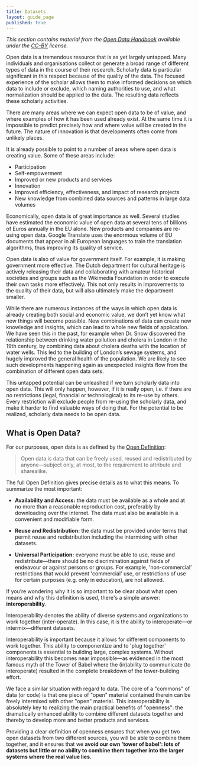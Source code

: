 ```yaml
---
title: Datasets
layout: guide_page
published: true
---
```


_This section contains material from the [Open Data
Handbook](http://opendatahandbook.org/) available under the 
[CC-BY](http://creativecommons.org/licenses/by/3.0/) license._

Open data is a tremendous resource that is as yet largely untapped. Many
individuals and organisations collect or generate a broad range of different
types of data in the course of their research. Scholarly data is particular
significant in this respect because of the quality of the data. The focused
experience of the scholar allows them to make informed decisions on which data
to include or exclude, which naming authorities to use, and what normalization
should be applied to the data. The resulting data reflects these scholarly
activities.

There are many areas where we can expect open data to be of value, and where
examples of how it has been used already exist. At the same time it is
impossible to predict precisely how and where value will be created in the
future. The nature of innovation is that developments often come from unlikely
places.

It is already possible to point to a number of areas where open data is
creating value. Some of these areas include:

- Participation
- Self-empowerment
- Improved or new products and services
- Innovation
- Improved efficiency, effectiveness, and impact of research projects
- New knowledge from combined data sources and patterns in large data volumes

Economically, open data is of great importance as well. Several studies have
estimated the economic value of open data at several tens of billions of Euros
annually in the EU alone. New products and companies are re-using open data.
Google Translate uses the enormous volume of EU documents that appear in all
European languages to train the translation algorithms, thus improving its
quality of service.

Open data is also of value for government itself. For example, it is making
government more effective. The Dutch department for cultural heritage is
actively releasing their data and collaborating with amateur historical
societies and groups such as the Wikimedia Foundation in order to execute
their own tasks more effectively. This not only results in improvements to the
quality of their data, but will also ultimately make the department smaller.

While there are numerous instances of the ways in which open data is already
creating both social and economic value, we don’t yet know what new things
will become possible. New combinations of data can create new knowledge and
insights, which can lead to whole new fields of application. We have seen this
in the past, for example when Dr. Snow discovered the relationship between
drinking water pollution and cholera in London in the 19th century, by
combining data about cholera deaths with the location of water wells. This led
to the building of London’s sewage systems, and hugely improved the general
health of the population. We are likely to see such developments happening
again as unexpected insights flow from the combination of different open data
sets.

This untapped potential can be unleashed if we turn scholarly data into open
data. This will only happen, however, if it is really open, i.e. if there are
no restrictions (legal, financial or technological) to its re-use by others.
Every restriction will exclude people from re-using the scholarly data, and
make it harder to find valuable ways of doing that. For the potential to be
realized, scholarly data needs to be open data.

## What is Open Data?

For our purposes, open data is as defined by the [Open
Definition](http://opendefinition.org/):

> Open data is data that can be freely used, reused and redistributed by
> anyone&mdash;subject only, at most, to the requirement to attribute and
> sharealike.

The full Open Definition gives precise details as to what this means. To
summarize the most important:

- **Availability and Access:** the data must be available as a whole and at 
  no more than a reasonable reproduction cost, preferably by downloading over
  the internet. The data must also be available in a convenient and
  modifiable form.

- **Reuse and Redistribution:** the data must be provided under terms that
  permit reuse and redistribution including the intermixing with other
  datasets.

- **Universal Participation:** everyone must be able to use, reuse and
  redistribute&mdash;there should be no discrimination against fields of
  endeavour or against persons or groups. For example, 'non-commercial'
  restrictions that would prevent 'commercial' use, or restrictions of use
  for certain purposes (e.g. only in education), are not allowed.

If you’re wondering why it is so important to be clear about what open means
and why this definition is used, there's a simple answer:
**interoperability**.

Interoperability denotes the ability of diverse systems and organizations to
work together (inter-operate). In this case, it is the ability to
interoperate&mdash;or intermix&mdash;different datasets.

Interoperability is important because it allows for different components to
work together. This ability to componentize and to 'plug together' components
is essential to building large, complex systems. Without interoperability this
becomes near impossible&mdash;as evidenced in the most famous myth of the
Tower of Babel where the (in)ability to communicate (to interoperate) resulted
in the complete breakdown of the tower-building effort.

We face a similar situation with regard to data. The core of a "commons" of
data (or code) is that one piece of "open" material contained therein can be
freely intermixed with other "open" material. This interoperability is
absolutely key to realizing the main practical benefits of "openness": the
dramatically enhanced ability to combine different datasets together and
thereby to develop more and better products and services.

Providing a clear definition of openness ensures that when you get two open
datasets from two different sources, you will be able to combine them
together, and it ensures that we **avoid our own 'tower of babel': lots of
datasets but little or no ability to combine them together into the larger
systems where the real value lies.**

